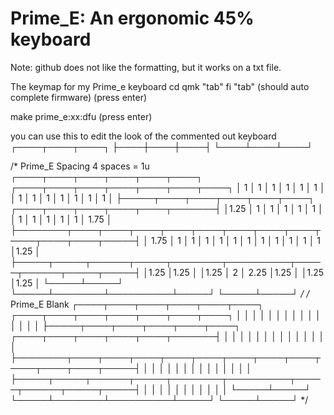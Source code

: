# Prime_E: An ergonomic 45% keyboard
Note: github does not like the formatting, but it works on a txt file.


The keymap for my Prime_e keyboard
cd qmk "tab" fi "tab" (should auto complete firmware) (press enter)

make prime_e:xx:dfu   (press enter)



you can use this to edit the look of the commented out keyboard
┌────┬────┬────┐
├────┼────┼────┤ 
└────┴────┴────┘

/*  Prime_E Spacing       4 spaces = 1u
    ┌────┬────┬────┬────┬────┬────┐    ┌────┬────┬────┬────┬────┬────┬────┐
    │ 1  │ 1  │ 1  │ 1  │ 1  │ 1  │    │ 1  │ 1  │ 1  │ 1  │ 1  │ 1  │ 1  │
    ├─────┬────┬────┬────┬────┬────┐     ┌────┬────┬────┬────┬────┬───────┤
    │1.25 │ 1  │ 1  │ 1  │ 1  │ 1  │     │ 1  │ 1  │ 1  │ 1  │ 1  │ 1.75  │
    ├────────┬────┬────┬────┬────┬────┬────┬────┬────┬────┬────┬────┬─────┤
    │  1.75  │ 1  │ 1  │ 1  │ 1  │ 1  │ 1  │ 1  │ 1  │ 1  │ 1  │ 1  │1.25 │
    ├─────┬─────┬──────┬─────┬────────┬──────────┬─────┬──────┬─────┬─────┤
    │1.25 │1.25 │      │1.25 │   2    │   2.25   │1.25 │      │1.25 │1.25 │
    └─────┴─────┘      └─────┴────────┴──────────┴─────┘      └─────┴─────┘
*/
/*  Prime_E Blank
    ┌────┬────┬────┬────┬────┬────┐    ┌────┬────┬────┬────┬────┬────┬────┐
    │    │    │    │    │    │    │    │    │    │    │    │    │    │    │
    ├─────┬────┬────┬────┬────┬────┐     ┌────┬────┬────┬────┬────┬───────┤
    │     │    │    │    │    │    │     │    │    │    │    │    │       │
    ├────────┬────┬────┬────┬────┬────┬────┬────┬────┬────┬────┬────┬─────┤
    │        │    │    │    │    │    │    │    │    │    │    │    │     │
    ├─────┬─────┬──────┬─────┬────────┬──────────┬─────┬──────┬─────┬─────┤
    │     │     │      │     │        │          │     │      │     │     │
    └─────┴─────┘      └─────┴────────┴──────────┴─────┘      └─────┴─────┘
*/
